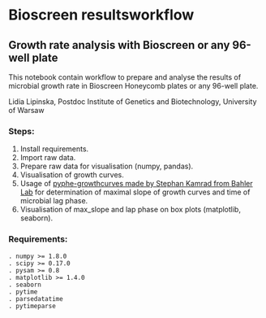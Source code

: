 # Bioscreen resultsworkflow

## Growth rate analysis with Bioscreen or any 96-well plate

This notebook contain workflow to prepare and analyse the results of microbial growth rate in Bioscreen Honeycomb plates or any 96-well plate.


Lidia Lipinska, Postdoc
Institute of Genetics and Biotechnology, University of Warsaw


### Steps:
1. Install requirements.
2. Import raw data.
3. Prepare raw data for visualisation (numpy, pandas).
4. Visualisation of growth curves.
5. Usage of [pyphe-growthcurves made by Stephan Kamrad from Bahler Lab](https://github.com/Bahler-Lab/pyphe-growthcurves) for determination of maximal slope of growth curves and time of microbial lag phase.
6. Visualisation of max_slope and lap phase on box plots (matplotlib, seaborn).



### Requirements: 
    . numpy >= 1.8.0
    . scipy >= 0.17.0
    . pysam >= 0.8
    . matplotlib >= 1.4.0
    . seaborn
    . pytime
    . parsedatatime
    . pytimeparse
